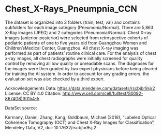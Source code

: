 # Chest_X-Rays_Pneumpnia_CCN
The dataset is organized into 3 folders (train, test, val) and contains subfolders for each image category (Pneumonia/Normal). 
There are 5,863 X-Ray images (JPEG) and 2 categories (Pneumonia/Normal). 
Chest X-ray images (anterior-posterior) were selected from retrospective cohorts of pediatric patients of one to five years old 
from Guangzhou Women and Children’sMedical Center, Guangzhou. All chest X-ray imaging was performed as part of patients’ routine clinical care. 
For the analysis of chest x-ray images, all chest radiographs were initially screened for quality control by removing all low quality or unreadable scans. 
The diagnoses for the images were then graded by two expert physicians before being cleared for training the AI system. In order to account for any grading errors,
the evaluation set was also checked by a third expert. 

Acknowledgements Data: https://data.mendeley.com/datasets/rscbjbr9sj/2 
License: CC BY 4.0  Citation: http://www.cell.com/cell/fulltext/S0092-8674(18)30154-5

DataSet source:

Kermany, Daniel; Zhang, Kang; Goldbaum, Michael (2018), “Labeled Optical Coherence Tomography (OCT) and Chest X-Ray Images for Classification”, 
Mendeley Data, V2, doi: 10.17632/rscbjbr9sj.2

